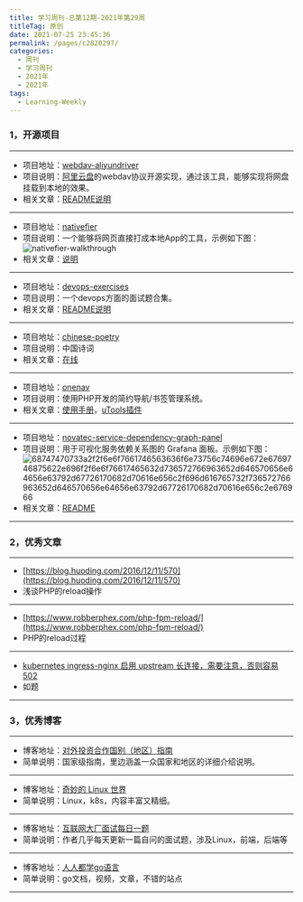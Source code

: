 ```yaml
---
title: 学习周刊-总第12期-2021年第29周
titleTag: 原创
date: 2021-07-25 23:45:36
permalink: /pages/c2820297/
categories:
  - 周刊
  - 学习周刊
  - 2021年
  - 2021年
tags:
  - Learning-Weekly
---
```


### **1，开源项目**

------

- 项目地址：[webdav-aliyundriver](https://github.com/zxbu/webdav-aliyundriver)
- 项目说明：[阿里云盘](https://www.aliyundrive.com/)的webdav协议开源实现，通过该工具，能够实现将网盘挂载到本地的效果。
- 相关文章：[README说明](https://github.com/zxbu/webdav-aliyundriver/blob/main/README.md)

---

- 项目地址：[nativefier](https://github.com/nativefier/nativefier)
- 项目说明：一个能够将网页直接打成本地App的工具，示例如下图：
  ​	![nativefier-walkthrough](http://t.eryajf.net/imgs/2021/09/05fa092331b51fd2.gif)
- 相关文章：[说明](https://github.com/nativefier/nativefier/blob/master/CATALOG.md)

---

- 项目地址：[devops-exercises](https://github.com/bregman-arie/devops-exercises)
- 项目说明：一个devops方面的面试题合集。
- 相关文章：[README说明](https://github.com/bregman-arie/devops-exercises/blob/master/README-zh_CN.md#jenkins-beginner)

---

- 项目地址：[chinese-poetry](https://github.com/chinese-poetry)
- 项目说明：中国诗词
- 相关文章：[在线](https://poetry.totoro.site/)

---

- 项目地址：[onenav](https://github.com/helloxz/onenav)
- 项目说明：使用PHP开发的简约导航/书签管理系统。
- 相关文章：[使用手册](https://www.yuque.com/helloz/onenav)，[uTools插件](https://www.yuque.com/helloz/onenav/ygssde)

---

- 项目地址：[novatec-service-dependency-graph-panel](https://github.com/NovatecConsulting/novatec-service-dependency-graph-panel)
- 项目说明：用于可视化服务依赖关系图的 Grafana 面板。示例如下图：
  ![68747470733a2f2f6e6f7661746563636f6e73756c74696e672e6769746875622e696f2f6e6f76617465632d736572766963652d646570656e64656e63792d67726170682d70616e656c2f696d616765732f736572766963652d646570656e64656e63792d67726170682d70616e656c2e676966](http://t.eryajf.net/imgs/2021/09/7b33b8d990e5d2a4.gif)
- 相关文章：[README](https://github.com/NovatecConsulting/novatec-service-dependency-graph-panel/blob/master/README.md)

------

### **2，优秀文章**

------

- [https://blog.huoding.com/2016/12/11/570](https://blog.huoding.com/2016/12/11/570)
- 浅谈PHP的reload操作

----

 - [https://www.robberphex.com/php-fpm-reload/](https://www.robberphex.com/php-fpm-reload/)
 -  PHP的reload过程

----

 -  [kubernetes ingress-nginx 启用 upstream 长连接，需要注意，否则容易 502](https://www.lijiaocn.com/%E9%97%AE%E9%A2%98/2019/12/04/nginx-keep-alive-problem.html)
 - 如题

------

### **3，优秀博客**

------

- 博客地址：[对外投资合作国别（地区）指南](http://fec.mofcom.gov.cn/article/gbdqzn/indexphone.shtml#)
- 简单说明：国家级指南，里边涵盖一众国家和地区的详细介绍说明。

----

- 博客地址：[奇妙的 Linux 世界](https://www.hi-linux.com/)
- 简单说明：Linux，k8s，内容丰富又精细。

---

- 博客地址：[互联网大厂面试每日一题](https://q.shanyue.tech/)
- 简单说明：作者几乎每天更新一篇自问的面试题，涉及Linux，前端，后端等

---

- 博客地址：[人人都学go语言](http://golang.ren/)
- 简单说明：go文档，视频，文章，不错的站点

------